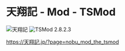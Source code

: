 # 天翔記 - Mod - TSMod

![天翔記](https://img.shields.io/badge/天翔記-with_PK-6479ff.svg)
![TSMod 2.8.2.3](https://img.shields.io/badge/TSMod-2.8.2.3-6479ff.svg)

https://天翔記.jp/?page=nobu_mod_the_tsmod